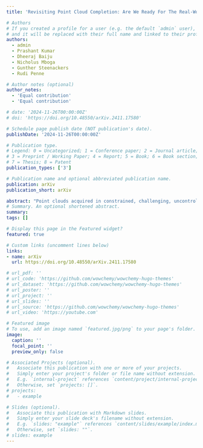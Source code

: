 ```yaml
---
title: 'Revisiting Point Cloud Completion: Are We Ready For The Real-World?'

# Authors
# If you created a profile for a user (e.g. the default `admin` user), write the username (folder name) here
# and it will be replaced with their full name and linked to their profile.
authors:
  - admin
  - Prashant Kumar
  - Dheeraj Baiju
  - Nicholus Mboga
  - Gunther Steenackers
  - Rudi Penne

# Author notes (optional)
author_notes:
  - 'Equal contribution'
  - 'Equal contribution'

# date: '2024-11-26T00:00:00Z'
# doi: 'https://doi.org/10.48550/arXiv.2411.17580'

# Schedule page publish date (NOT publication's date).
publishDate: '2024-11-26T00:00:00Z'

# Publication type.
# Legend: 0 = Uncategorized; 1 = Conference paper; 2 = Journal article;
# 3 = Preprint / Working Paper; 4 = Report; 5 = Book; 6 = Book section;
# 7 = Thesis; 8 = Patent
publication_types: ['3']

# Publication name and optional abbreviated publication name.
publication: arXiv
publication_short: arXiv

abstract: "Point clouds acquired in constrained, challenging, uncontrolled, and multi-sensor real-world settings are noisy, incomplete, and non-uniformly sparse. This presents acute challenges for the vital task of point cloud completion. Using tools from Algebraic Topology and Persistent Homology (PH), we demonstrate that current benchmark object point clouds lack rich topological features that are integral part of point clouds captured in realistic environments. To facilitate research in this direction, we contribute the first real-world industrial dataset for point cloud completion, RealPC - a diverse, rich and varied set of point clouds. It consists of ~ 40,000 pairs across 21 categories of industrial structures in railway establishments. Benchmark results on several strong baselines reveal that existing methods fail in real-world scenarios. We discover a striking observation - unlike current datasets, RealPC consists of multiple 0- and 1-dimensional PH-based topological features. We prove that integrating these topological priors into existing works helps improve completion. We present how 0-dimensional PH priors extract the global topology of a complete shape in the form of a 3D skeleton and assist a model in generating topologically consistent complete shapes. Since computing Homology is expensive, we present a simple, yet effective Homology Sampler guided network, BOSHNet that bypasses the Homology computation by sampling proxy backbones akin to 0-dim PH. These backbones provide similar benefits of 0-dim PH right from the start of the training, unlike similar methods where accurate backbones are obtained only during later phases of the training."
# Summary. An optional shortened abstract.
summary: 
tags: []

# Display this page in the Featured widget?
featured: true

# Custom links (uncomment lines below)
links:
- name: arXiv
  url: https://doi.org/10.48550/arXiv.2411.17580

# url_pdf: ''
# url_code: 'https://github.com/wowchemy/wowchemy-hugo-themes'
# url_dataset: 'https://github.com/wowchemy/wowchemy-hugo-themes'
# url_poster: ''
# url_project: ''
# url_slides: ''
# url_source: 'https://github.com/wowchemy/wowchemy-hugo-themes'
# url_video: 'https://youtube.com'

# Featured image
# To use, add an image named `featured.jpg/png` to your page's folder.
image:
  caption: ''
  focal_point: ''
  preview_only: false

# Associated Projects (optional).
#   Associate this publication with one or more of your projects.
#   Simply enter your project's folder or file name without extension.
#   E.g. `internal-project` references `content/project/internal-project/index.md`.
#   Otherwise, set `projects: []`.
# projects:
#   - example

# Slides (optional).
#   Associate this publication with Markdown slides.
#   Simply enter your slide deck's filename without extension.
#   E.g. `slides: "example"` references `content/slides/example/index.md`.
#   Otherwise, set `slides: ""`.
# slides: example
---
```

<!-- 
{{% callout note %}}
Click the _Cite_ button above to demo the feature to enable visitors to import publication metadata into their reference management software.
{{% /callout %}}

{{% callout note %}}
Create your slides in Markdown - click the _Slides_ button to check out the example.
{{% /callout %}}

Supplementary notes can be added here, including [code, math, and images](https://wowchemy.com/docs/writing-markdown-latex/). -->
